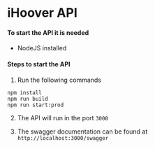 # iHoover API

#### To start the API it is needed

- NodeJS installed

#### Steps to start the API

1. Run the following commands

```shell
npm install
npm run build
npm run start:prod
```

2. The API will run in the port `3000`

3. The swagger documentation can be found at `http://localhost:3000/swagger`

